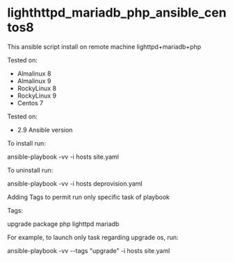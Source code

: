 # lighthttpd_mariadb_php_ansible_centos8

This ansible script install on remote machine lighttpd+mariadb+php

Tested on:

- Almalinux 8
- Almalinux 9
- RockyLinux 8
- RockyLinux 9
- Centos 7

Tested on:

- 2.9 Ansible version

To install run:

ansible-playbook -vv -i hosts site.yaml

To uninstall run:

ansible-playbook -vv -i hosts deprovision.yaml

Adding Tags to permit run only specific task of playbook

Tags:

upgrade package php lighttpd mariadb

For example, to launch only task regarding upgrade os, run:

ansible-playbook -vv --tags "upgrade" -i hosts site.yaml
